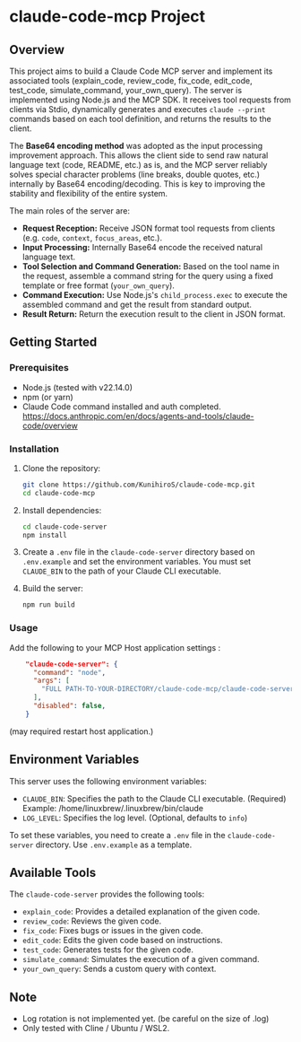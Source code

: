 # claude-code-mcp Project

## Overview

This project aims to build a Claude Code MCP server and implement its associated tools (explain_code, review_code, fix_code, edit_code, test_code, simulate_command, your_own_query). The server is implemented using Node.js and the MCP SDK. It receives tool requests from clients via Stdio, dynamically generates and executes `claude --print` commands based on each tool definition, and returns the results to the client.

The **Base64 encoding method** was adopted as the input processing improvement approach. This allows the client side to send raw natural language text (code, README, etc.) as is, and the MCP server reliably solves special character problems (line breaks, double quotes, etc.) internally by Base64 encoding/decoding. This is key to improving the stability and flexibility of the entire system.

The main roles of the server are:

-   **Request Reception:** Receive JSON format tool requests from clients (e.g. `code`, `context`, `focus_areas`, etc.).
-   **Input Processing:** Internally Base64 encode the received natural language text.
-   **Tool Selection and Command Generation:** Based on the tool name in the request, assemble a command string for the query using a fixed template or free format (`your_own_query`).
-   **Command Execution:** Use Node.js's `child_process.exec` to execute the assembled command and get the result from standard output.
-   **Result Return:** Return the execution result to the client in JSON format.

## Getting Started

### Prerequisites

-   Node.js (tested with v22.14.0)
-   npm (or yarn)
-   Claude Code command installed and auth completed.
    https://docs.anthropic.com/en/docs/agents-and-tools/claude-code/overview

### Installation

1.  Clone the repository:

    ```bash
    git clone https://github.com/KunihiroS/claude-code-mcp.git
    cd claude-code-mcp
    ```
2.  Install dependencies:

    ```bash
    cd claude-code-server
    npm install
    ```

3.  Create a `.env` file in the `claude-code-server` directory based on `.env.example` and set the environment variables.  You must set `CLAUDE_BIN` to the path of your Claude CLI executable.

4.  Build the server:

    ```bash
    npm run build
    ```
### Usage

Add the following to your MCP Host application settings :

```json
    "claude-code-server": {
      "command": "node",
      "args": [
        "FULL PATH-TO-YOUR-DIRECTORY/claude-code-mcp/claude-code-server/build/index.js"
      ],
      "disabled": false,
    }
```
(may required restart host application.)

## Environment Variables

This server uses the following environment variables:

-   `CLAUDE_BIN`: Specifies the path to the Claude CLI executable. (Required)  
    Example: /home/linuxbrew/.linuxbrew/bin/claude
-   `LOG_LEVEL`: Specifies the log level. (Optional, defaults to `info`)

To set these variables, you need to create a `.env` file in the `claude-code-server` directory. Use `.env.example` as a template.

## Available Tools
The `claude-code-server` provides the following tools:

- `explain_code`: Provides a detailed explanation of the given code.
- `review_code`: Reviews the given code.
- `fix_code`: Fixes bugs or issues in the given code.
- `edit_code`: Edits the given code based on instructions.
- `test_code`: Generates tests for the given code.
- `simulate_command`: Simulates the execution of a given command.
- `your_own_query`: Sends a custom query with context.

## Note

- Log rotation is not implemented yet. (be careful on the size of .log)
- Only tested with Cline / Ubuntu / WSL2.
